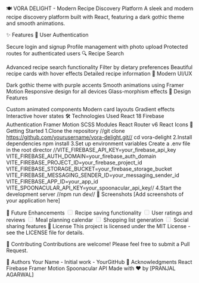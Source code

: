 🍽️ VORA DELIGHT - Modern Recipe Discovery Platform
A sleek and modern recipe discovery platform built with React, featuring a dark gothic theme and smooth animations.

✨ Features
🔐 User Authentication

Secure login and signup
Profile management with photo upload
Protected routes for authenticated users
🔍 Recipe Search

Advanced recipe search functionality
Filter by dietary preferences
Beautiful recipe cards with hover effects
Detailed recipe information
💫 Modern UI/UX

Dark gothic theme with purple accents
Smooth animations using Framer Motion
Responsive design for all devices
Glass-morphism effects
🎨 Design Features

Custom animated components
Modern card layouts
Gradient effects
Interactive hover states
🛠️ Technologies Used
React 18
Firebase Authentication
Framer Motion
SCSS Modules
React Router v6
React Icons
🚀 Getting Started
1.Clone the repository
//git clone https://github.com/yourusername/vora-delight.git//
cd vora-delight
2.Install dependencies
npm install
3.Set up environment variables Create a .env file in the root director
//VITE_FIREBASE_API_KEY=your_firebase_api_key
VITE_FIREBASE_AUTH_DOMAIN=your_firebase_auth_domain
VITE_FIREBASE_PROJECT_ID=your_firebase_project_id
VITE_FIREBASE_STORAGE_BUCKET=your_firebase_storage_bucket
VITE_FIREBASE_MESSAGING_SENDER_ID=your_messaging_sender_id
VITE_FIREBASE_APP_ID=your_app_id
VITE_SPOONACULAR_API_KEY=your_spoonacular_api_key//
4.Start the development server
//npm run dev//
📱 Screenshots
[Add screenshots of your application here]

🎯 Future Enhancements
<input disabled="" type="checkbox"> Recipe saving functionality
<input disabled="" type="checkbox"> User ratings and reviews
<input disabled="" type="checkbox"> Meal planning calendar
<input disabled="" type="checkbox"> Shopping list generation
<input disabled="" type="checkbox"> Social sharing features
📄 License
This project is licensed under the MIT License - see the LICENSE file for details.

🤝 Contributing
Contributions are welcome! Please feel free to submit a Pull Request.

👥 Authors
Your Name - Initial work - YourGitHub
🙏 Acknowledgments
React
Firebase
Framer Motion
Spoonacular API
Made with ❤️ by [PRANJAL AGARWAL]

